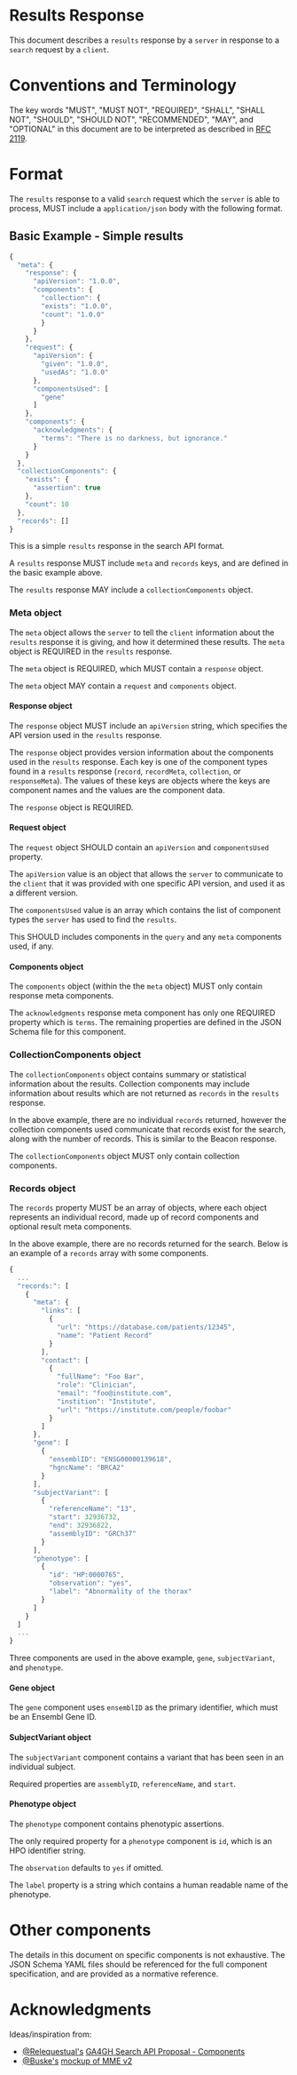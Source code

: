 # Results Response

This document describes a `results` response by a `server` in response to a `search` request by a `client`.

# Conventions and Terminology

The key words "MUST", "MUST NOT", "REQUIRED", "SHALL", "SHALL
NOT", "SHOULD", "SHOULD NOT", "RECOMMENDED",  "MAY", and
"OPTIONAL" in this document are to be interpreted as described in
[RFC 2119](https://tools.ietf.org/html/rfc2119).

# Format

The `results` response to a valid `search` request which the `server` is able to process, MUST include a `application/json` body with the following format.

## Basic Example - Simple results

```javascript
{
  "meta": {
    "response": {
      "apiVersion": "1.0.0",
      "components": {
        "collection": {
        "exists": "1.0.0",
        "count": "1.0.0"
        }
      }
    },
    "request": {
      "apiVersion": {
        "given": "1.0.0",
        "usedAs": "1.0.0"
      },
      "componentsUsed": [
        "gene"
      ]
    },
    "components": {
      "acknowledgments": {
        "terms": "There is no darkness, but ignorance."
      }
    }
  },
  "collectionComponents": {
    "exists": {
      "assertion": true
    },
    "count": 10
  },
  "records": []
}
```

This is a simple `results` response in the search API format.

A `results` response MUST include `meta` and `records` keys, and are defined in the basic example above.

The `results` response MAY include a `collectionComponents` object.

### Meta object

The `meta` object allows the `server` to tell the `client` information about the `results` response it is giving, and how it determined these results. The `meta` object is REQUIRED in the `results` response.

The `meta` object is REQUIRED, which MUST contain a `response` object.

The `meta` object MAY contain a `request` and `components` object.


#### Response object

The `response` object MUST include an `apiVersion` string, which specifies the API version used in the `results` response.

The `response` object provides version information about the components used in the `results` response.
Each key is one of the component types found in a `results` response (`record`, `recordMeta`, `collection`, or `responseMeta`).
The values of these keys are objects where the keys are component names and the values are the component data.

The `response` object is REQUIRED.

#### Request object

The `request` object SHOULD contain an `apiVersion` and `componentsUsed` property.

The `apiVersion` value is an object that allows the `server` to communicate to the `client` that it was provided with one specific API version, and used it as a different version.

The `componentsUsed` value is an array which contains the list of component types the `server` has used to find the `results`.

This SHOULD includes components in the `query` and any `meta` components used, if any.

#### Components object

The `components` object (within the the `meta` object) MUST only contain response meta components.

The `acknowledgments` response meta component has only one REQUIRED property which is `terms`. The remaining properties are defined in the JSON Schema file for this component.

### CollectionComponents object

The `collectionComponents` object contains summary or statistical information about the results.
Collection components may include information about results which are not returned as `records` in the `results` response.

In the above example, there are no individual `records` returned, however the collection components used communicate that records exist for the search, along with the number of records. This is similar to the Beacon response.

The `collectionComponents` object MUST only contain collection components.

### Records object

The `records` property MUST be an array of objects, where each object represents an individual record, made up of record components and optional result meta components. 

In the above example, there are no records returned for the search.
Below is an example of a `records` array with some components.


```javascript
{
  ...
  "records:": [
    {
      "meta": {
        "links": [
          {
            "url": "https://database.com/patients/12345",
            "name": "Patient Record"
          }
        ],
        "contact": [
          {
            "fullName": "Foo Bar",
            "role": "Clinician",
            "email": "foo@institute.com",
            "instition": "Institute",
            "url": "https://institute.com/people/foobar"
          }
        ]
      },
      "gene": [
        {
          "ensemblID": "ENSG00000139618",
          "hgncName": "BRCA2"
        }
      ],
      "subjectVariant": [
        {
          "referenceName": "13",
          "start": 32936732,
          "end": 32936822,
          "assemblyID": "GRCh37"
        }
      ],
      "phenotype": [
        {
          "id": "HP:0000765",
          "observation": "yes",
          "label": "Abnormality of the thorax"
        }
      ]
    }
  ]
  ...
}
```

Three components are used in the above example, `gene`, `subjectVariant`, and `phenotype`.

#### Gene object

The `gene` component uses `ensemblID` as the primary identifier, which must be an Ensembl Gene ID.

#### SubjectVariant object

The `subjectVariant` component contains a variant that has been seen in an individual subject.

Required properties are `assemblyID`, `referenceName`, and `start`.

#### Phenotype object

The `phenotype` component contains phenotypic assertions.

The only required property for a `phenotype` component is `id`, which is an HPO identifier string.

The `observation` defaults to `yes` if omitted.

The `label` property is a string which contains a human readable name of the phenotype.

# Other components

The details in this document on specific components is not exhaustive. The JSON Schema YAML files should be referenced for the full component specification, and are provided as a normative reference.

# Acknowledgments

Ideas/inspiration from:
 - [@Relequestual's](https://github.com/Relequestual) [GA4GH Search API Proposal - Components](https://gist.github.com/Relequestual/65c0446944519a66f8562d02b3cb4c86) 
 - [@Buske's](https://github.com/Buske) [mockup of MME v2](https://github.com/ga4gh/mme-apis/blob/version2-mock/version2/overview.md)
